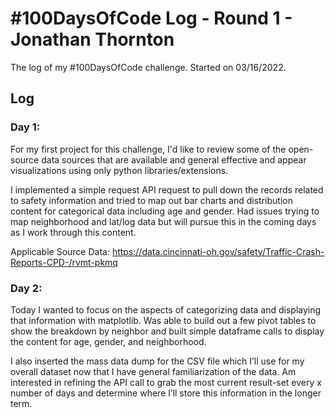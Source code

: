 # #100DaysOfCode Log - Round 1 - Jonathan Thornton

The log of my #100DaysOfCode challenge. Started on 03/16/2022.

## Log

### Day 1: 
For my first project for this challenge, I'd like to review some of the open-source data sources that are available and general effective and appear visualizations using only python libraries/extensions. 

I implemented a simple request API request to pull down the records related to safety information and tried to map out bar charts and distribution content for categorical data including age and gender. Had issues trying to map neighborhood and lat/log data but will pursue this in the coming days as I work through this content. 

Applicable Source Data:
https://data.cincinnati-oh.gov/safety/Traffic-Crash-Reports-CPD-/rvmt-pkmq

### Day 2:
Today I wanted to focus on the aspects of categorizing data and displaying that information with matplotlib. Was able to build out a few pivot tables to show the breakdown by neighbor and built simple dataframe calls to display the content for age, gender, and neighborhood. 

I also inserted the mass data dump for the CSV file which I’ll use for my overall dataset now that I have general familiarization of the data. Am interested in refining the API call to grab the most current result-set every x number of days and determine where I’ll store this information in the longer term.
